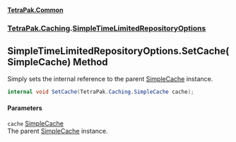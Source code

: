 #### [TetraPak.Common](index.md 'index')
### [TetraPak.Caching](TetraPak_Caching.md 'TetraPak.Caching').[SimpleTimeLimitedRepositoryOptions](TetraPak_Caching_SimpleTimeLimitedRepositoryOptions.md 'TetraPak.Caching.SimpleTimeLimitedRepositoryOptions')
## SimpleTimeLimitedRepositoryOptions.SetCache(SimpleCache) Method
Simply sets the internal reference to the parent [SimpleCache](TetraPak_Caching_SimpleCache.md 'TetraPak.Caching.SimpleCache') instance.  
```csharp
internal void SetCache(TetraPak.Caching.SimpleCache cache);
```
#### Parameters
<a name='TetraPak_Caching_SimpleTimeLimitedRepositoryOptions_SetCache(TetraPak_Caching_SimpleCache)_cache'></a>
`cache` [SimpleCache](TetraPak_Caching_SimpleCache.md 'TetraPak.Caching.SimpleCache')  
The parent [SimpleCache](TetraPak_Caching_SimpleCache.md 'TetraPak.Caching.SimpleCache') instance.  
  
